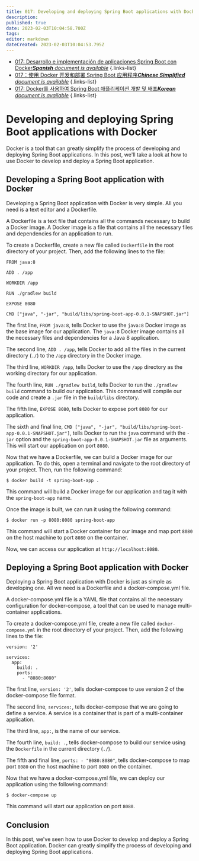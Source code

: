 ```yaml
---
title: 017: Developing and deploying Spring Boot applications with Docker
description: 
published: true
date: 2023-02-03T10:04:58.700Z
tags: 
editor: markdown
dateCreated: 2023-02-03T10:04:53.795Z
---
```


- [017: Desarrollo e implementación de aplicaciones Spring Boot con Docker***Spanish** document is available*](/es/Knowledge-base/Spring-Boot/Learning/017-developing-and-deploying-spring-boot-applications-with-docker)
{.links-list}
- [017：使用 Docker 开发和部署 Spring Boot 应用程序***Chinese Simplified** document is available*](/zh/Knowledge-base/Spring-Boot/Learning/017-developing-and-deploying-spring-boot-applications-with-docker)
{.links-list}
- [017: Docker를 사용하여 Spring Boot 애플리케이션 개발 및 배포***Korean** document is available*](/ko/Knowledge-base/Spring-Boot/Learning/017-developing-and-deploying-spring-boot-applications-with-docker)
{.links-list}


# Developing and deploying Spring Boot applications with Docker

Docker is a tool that can greatly simplify the process of developing and deploying Spring Boot applications. In this post, we'll take a look at how to use Docker to develop and deploy a Spring Boot application.

## Developing a Spring Boot application with Docker

Developing a Spring Boot application with Docker is very simple. All you need is a text editor and a Dockerfile.

A Dockerfile is a text file that contains all the commands necessary to build a Docker image. A Docker image is a file that contains all the necessary files and dependencies for an application to run.

To create a Dockerfile, create a new file called `Dockerfile` in the root directory of your project. Then, add the following lines to the file:

```
FROM java:8

ADD . /app

WORKDIR /app

RUN ./gradlew build

EXPOSE 8080

CMD ["java", "-jar", "build/libs/spring-boot-app-0.0.1-SNAPSHOT.jar"]
```

The first line, `FROM java:8`, tells Docker to use the `java:8` Docker image as the base image for our application. The `java:8` Docker image contains all the necessary files and dependencies for a Java 8 application.

The second line, `ADD . /app`, tells Docker to add all the files in the current directory (`./`) to the `/app` directory in the Docker image.

The third line, `WORKDIR /app`, tells Docker to use the `/app` directory as the working directory for our application.

The fourth line, `RUN ./gradlew build`, tells Docker to run the `./gradlew build` command to build our application. This command will compile our code and create a `.jar` file in the `build/libs` directory.

The fifth line, `EXPOSE 8080`, tells Docker to expose port `8080` for our application.

The sixth and final line, `CMD ["java", "-jar", "build/libs/spring-boot-app-0.0.1-SNAPSHOT.jar"]`, tells Docker to run the `java` command with the `-jar` option and the `spring-boot-app-0.0.1-SNAPSHOT.jar` file as arguments. This will start our application on port `8080`.

Now that we have a Dockerfile, we can build a Docker image for our application. To do this, open a terminal and navigate to the root directory of your project. Then, run the following command:

```
$ docker build -t spring-boot-app .
```

This command will build a Docker image for our application and tag it with the `spring-boot-app` name.

Once the image is built, we can run it using the following command:

```
$ docker run -p 8080:8080 spring-boot-app
```

This command will start a Docker container for our image and map port `8080` on the host machine to port `8080` on the container.

Now, we can access our application at `http://localhost:8080`.

## Deploying a Spring Boot application with Docker

Deploying a Spring Boot application with Docker is just as simple as developing one. All we need is a Dockerfile and a docker-compose.yml file.

A docker-compose.yml file is a YAML file that contains all the necessary configuration for docker-compose, a tool that can be used to manage multi-container applications.

To create a docker-compose.yml file, create a new file called `docker-compose.yml` in the root directory of your project. Then, add the following lines to the file:

```
version: '2'

services:
  app:
    build: .
    ports:
      - "8080:8080"
```

The first line, `version: '2'`, tells docker-compose to use version 2 of the docker-compose file format.

The second line, `services:`, tells docker-compose that we are going to define a service. A service is a container that is part of a multi-container application.

The third line, `app:`, is the name of our service.

The fourth line, `build: .`, tells docker-compose to build our service using the `Dockerfile` in the current directory (`./`).

The fifth and final line, `ports: - "8080:8080"`, tells docker-compose to map port `8080` on the host machine to port `8080` on the container.

Now that we have a docker-compose.yml file, we can deploy our application using the following command:

```
$ docker-compose up
```

This command will start our application on port `8080`.

## Conclusion

In this post, we've seen how to use Docker to develop and deploy a Spring Boot application. Docker can greatly simplify the process of developing and deploying Spring Boot applications.